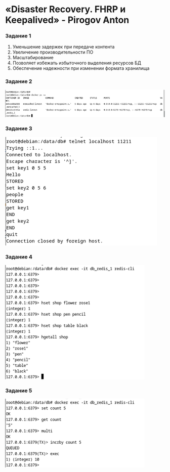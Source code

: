 # «Disaster Recovery. FHRP и Keepalived» - Pirogov Anton

###     Задание 1 

1. Уменьшение задержек при передаче контента
2. Увеличение производительности ПО 
3. Масштабирование 
4. Позволяет избежать избыточного выделения ресурсов БД
5. Обеспечение надежности при изменении формата хранилища

###     Задание 2

![ex2](./screenshots/ex2.png)

###     Задание 3

![ex3](./screenshots/ex3.png)

###     Задание 4

![ex4](./screenshots/ex4.png)

###     Задание 5

![ex5](./screenshots/ex5.png)
